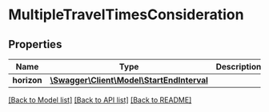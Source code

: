 # MultipleTravelTimesConsideration

## Properties
Name | Type | Description | Notes
------------ | ------------- | ------------- | -------------
**horizon** | [**\Swagger\Client\Model\StartEndInterval**](StartEndInterval.md) |  | 

[[Back to Model list]](../../README.md#documentation-for-models) [[Back to API list]](../../README.md#documentation-for-api-endpoints) [[Back to README]](../../README.md)

